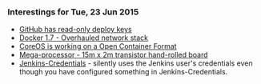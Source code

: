 ### Interestings for Tue, 23 Jun 2015

- [GitHub has read-only deploy keys](https://github.com/blog/2024-read-only-deploy-keys)
- [Docker 1.7 - Overhauled network stack](https://blog.docker.com/2015/06/announcing-docker-1-7-multi-host-networking-plugins-and-orchestration-updates/)
- [CoreOS is working on a Open Container Format](https://coreos.com/blog/app-container-and-the-open-container-project/)
- [Mega-processor - 15m x 2m transistor hand-rolled board](http://www.megaprocessor.com/index.html)
- [Jenkins-Credentials](https://wiki.jenkins-ci.org/display/JENKINS/Credentials+Plugin) - silently uses the Jenkins user's credentials even though you have configured something in Jenkins-Credentials.
